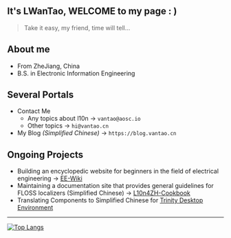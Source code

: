 ## It's LWanTao, WELCOME to my page : )

> Take it easy, my friend, time will tell...

## About me

- From ZheJiang, China
- B.S. in Electronic Information Engineering

## Several Portals

- Contact Me
  - Any topics about l10n -> `vantao@aosc.io`
  - Other topics -> `hi@vantao.cn`
- My Blog *(Simplified Chinese)* -> `https://blog.vantao.cn`

## Ongoing Projects

- Building an encyclopedic website for beginners in the field of electrical engineering -> [EE-Wiki](https://github.com/7idalForce/EE-Wiki)
- Maintaining a documentation site that provides general guidelines for FLOSS localizers (Simplified Chinese) -> [L10n4ZH-Cookbook](https://aosc-dev.github.io/l10n4zh-cookbook)
- Translating Components to Simplified Chinese for [Trinity Desktop Environment](https://trinitydesktop.org)

---

[![Top Langs](https://github-readme-stats.vercel.app/api/top-langs/?username=LWanTao&layout=compact&hide=Makefile,CMake,Tcl,Batchfile,EJS,SCSS)](https://github.com/anuraghazra/github-readme-stats)
